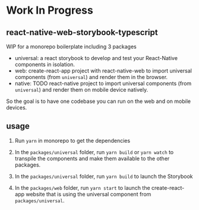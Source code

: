 # Work In Progress

## react-native-web-storybook-typescript

WIP for a monorepo boilerplate including 3 packages

- universal: a react storybook to develop and test your React-Native components in isolation.
- web: create-react-app project with react-native-web to import universal components (from `universal`) and render them in the browser.
- native: TODO react-native project to import universal components (from `universal`) and render them on mobile device natively.

So the goal is to have one codebase you can run on the web and on mobile devices.

## usage

1. Run `yarn` in monorepo to get the dependencies

2. In the `packages/universal` folder, run `yarn build` or `yarn watch` to transpile the components and make them available to the other packages.

3. In the `packages/universal` folder, run `yarn build` to launch the Storybook

4. In the `packages/web` folder, run `yarn start` to launch the create-react-app website that is using the universal component from `packages/universal`.
